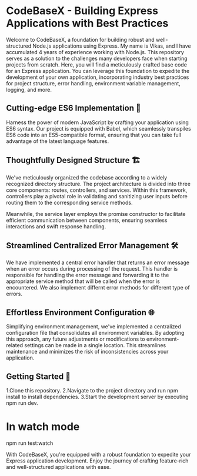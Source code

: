 # CodeBaseX - Building Express Applications with Best Practices

Welcome to CodeBaseX, a foundation for building robust and well-structured Node.js applications using Express. My name is Vikas, and I have accumulated 4 years of experience working with Node.js. This repository serves as a solution to the challenges many developers face when starting projects from scratch. Here, you will find a meticulously crafted base code for an Express application. You can leverage this foundation to expedite the development of your own application, incorporating industry best practices for project structure, error handling, environment variable management, logging, and more.

## Cutting-edge ES6 Implementation 🚀

Harness the power of modern JavaScript by crafting your application using ES6 syntax. Our project is equipped with Babel, which seamlessly transpiles ES6 code into an ES5-compatible format, ensuring that you can take full advantage of the latest language features.

## Thoughtfully Designed Structure 🏗️

We've meticulously organized the codebase according to a widely recognized directory structure. The project architecture is divided into three core components: routes, controllers, and services. Within this framework, controllers play a pivotal role in validating and sanitizing user inputs before routing them to the corresponding service methods.

Meanwhile, the service layer employs the promise constructor to facilitate efficient communication between components, ensuring seamless interactions and swift response handling.

## Streamlined Centralized Error Management 🛠️

We have implemented a central error handler that returns an error message when an error occurs during processing of the request. This handler is responsible for handling the error message and forwarding it to the appropriate service method that will be called when the error is encountered. We also implement differnt error methods for different type of errors.

## Effortless Environment Configuration 🌐

Simplifying environment management, we've implemented a centralized configuration file that consolidates all environment variables. By adopting this approach, any future adjustments or modifications to environment-related settings can be made in a single location. This streamlines maintenance and minimizes the risk of inconsistencies across your application.

## Getting Started 🚀

1.Clone this repository.
2.Navigate to the project directory and run npm install to install dependencies.
3.Start the development server by executing npm run dev.

# In watch mode

npm run test:watch

With CodeBaseX, you're equipped with a robust foundation to expedite your Express application development. Enjoy the journey of crafting feature-rich and well-structured applications with ease.
